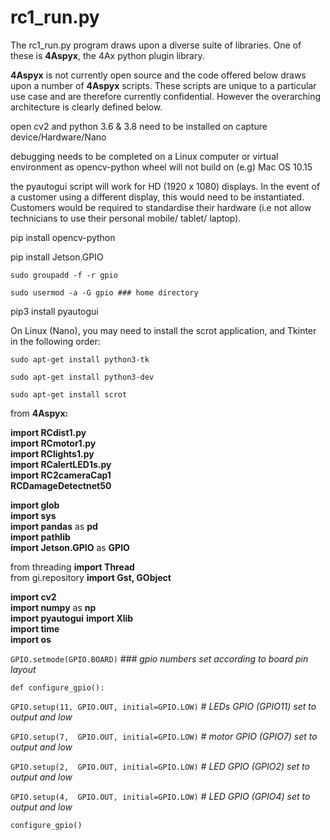 # rc1_run.py

The rc1_run.py program draws upon a diverse suite of libraries. One of these is __4Aspyx__, the 4Ax python plugin library.

__4Aspyx__ is not currently open source and the code offered below draws upon a number of __4Aspyx__ scripts. These scripts are unique to a particular use case and are therefore
currently confidential. However the overarching architecture is clearly defined below.


open cv2 and python 3.6 & 3.8 need to be installed on capture device/Hardware/Nano

debugging needs to be completed on a Linux computer or virtual environment as opencv-python wheel will not build on (e.g) Mac OS 10.15

the pyautogui script will work for HD (1920 x 1080) displays. In the event of a customer using a different display, this would need to be instantiated. Customers would be required to standardise their hardware (i.e not allow technicians to use their personal mobile/ tablet/ laptop).    

pip install opencv-python

pip install Jetson.GPIO

	sudo groupadd -f -r gpio
 
	sudo usermod -a -G gpio ### home directory
 
pip3 install pyautogui	

On Linux (Nano), you may need to install the scrot application, and Tkinter in the following order:

	sudo apt-get install python3-tk

	sudo apt-get install python3-dev

	sudo apt-get install scrot
	
from __4Aspyx:__
 
__import RCdist1.py__  
__import RCmotor1.py__  
__import RClights1.py__  
__import RCalertLED1s.py__  
__import RC2cameraCap1__  
__RCDamageDetectnet50__

__import glob__	  
__import sys__	  
__import pandas__ as __pd__  
__import pathlib__  
__import Jetson.GPIO__ as __GPIO__ 

from threading __import Thread__  
from gi.repository __import Gst, GObject__

__import cv2__  
__import numpy__ as __np__  
__import pyautogui__
__import Xlib__  
__import time__  
__import os__

`GPIO.setmode(GPIO.BOARD)`			_### gpio numbers set according to board pin layout_

`def configure_gpio():`
  
`GPIO.setup(11, GPIO.OUT, initial=GPIO.LOW)`	_# LEDs GPIO  (GPIO11) set to output and low_

`GPIO.setup(7,  GPIO.OUT, initial=GPIO.LOW)`	_# motor GPIO (GPIO7) set to output and low_

`GPIO.setup(2,  GPIO.OUT, initial=GPIO.LOW)`	_# LED GPIO (GPIO2) set to output and low_

`GPIO.setup(4,  GPIO.OUT, initial=GPIO.LOW)`	_# LED GPIO (GPIO4) set to output and low_

`configure_gpio()`
